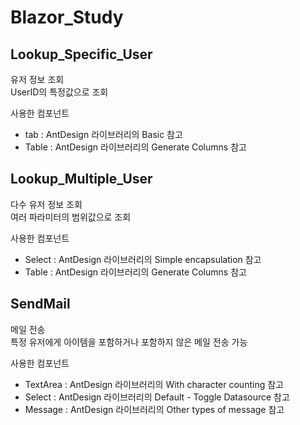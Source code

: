 # Blazor_Study

## Lookup_Specific_User
유저 정보 조회    
UserID의 특정값으로 조회

사용한 컴포넌트    
- tab : AntDesign 라이브러리의 Basic 참고
- Table : AntDesign 라이브러리의 Generate Columns 참고

## Lookup_Multiple_User
다수 유저 정보 조회    
여러 파라미터의 범위값으로 조회    

사용한 컴포넌트
- Select : AntDesign 라이브러리의 Simple encapsulation 참고
- Table : AntDesign 라이브러리의 Generate Columns 참고

## SendMail
메일 전송    
특정 유저에게 아이템을 포함하거나 포함하지 않은 메일 전송 가능

사용한 컴포넌트    
- TextArea : AntDesign 라이브러리의 With character counting 참고
- Select : AntDesign 라이브러리의 Default - Toggle Datasource 참고
- Message : AntDesign 라이브러리의 Other types of message 참고
